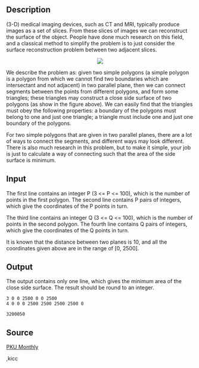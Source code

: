 <h2>Description</h2><p>(3-D) medical imaging devices, such as CT and MRI, typically produce images as a set of slices. From these slices of images we can reconstruct the surface of the object. People have done much research on this field, and a classical method to simplify the problem is to just consider the surface reconstruction problem between two adjacent slices.
</p><center><img src="images/2428_1.jpg"></center><p>
</p>We describe the problem as: given two simple polygons (a simple polygon is a polygon from which we cannot find two boundaries which are intersectant and not adjacent) in two parallel plane, then we can connect segments between the points from different polygons, and form some triangles; these triangles may construct a close side surface of two polygons (as show in the figure above). We can easily find that the triangles must obey the following properties: a boundary of the polygons must belong to one and just one triangle; a triangle must include one and just one boundary of the polygons.

For two simple polygons that are given in two parallel planes, there are a lot of ways to connect the segments, and different ways may look different. There is also much research in this problem, but to make it simple, your job is just to calculate a way of connecting such that the area of the side surface is minimum.<h2>Input</h2><p>The first line contains an integer P (3 &lt;= P &lt;= 100), which is the number of points in the first polygon. The second line contains P pairs of integers, which give the coordinates of the P points in turn.
</p>
The third line contains an integer Q (3 &lt;= Q &lt;= 100), which is the number of points in the second polygon. The fourth line contains Q pairs of integers, which give the coordinates of the Q points in turn.

It is known that the distance between two planes is 10, and all the coordinates given above are in the range of [0, 2500].<h2>Output</h2><p>The output contains only one line, which gives the minimum area of the close side surface. The result should be round to an integer.</p><pre><code class="language-input1">3
0 0 2500 0 0 2500
4
0 0 0 2500 2500 2500 2500 0
</code></pre><pre><code class="language-output1">3200050</code></pre><h2>Source</h2><a href="searchproblem?field=source&amp;key=PKU+Monthly">PKU Monthly</a><p>,kicc</p>